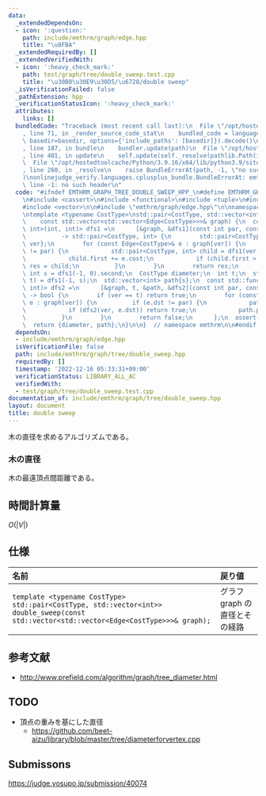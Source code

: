 ```yaml
---
data:
  _extendedDependsOn:
  - icon: ':question:'
    path: include/emthrm/graph/edge.hpp
    title: "\u8FBA"
  _extendedRequiredBy: []
  _extendedVerifiedWith:
  - icon: ':heavy_check_mark:'
    path: test/graph/tree/double_sweep.test.cpp
    title: "\u30B0\u30E9\u30D5/\u6728/double sweep"
  _isVerificationFailed: false
  _pathExtension: hpp
  _verificationStatusIcon: ':heavy_check_mark:'
  attributes:
    links: []
  bundledCode: "Traceback (most recent call last):\n  File \"/opt/hostedtoolcache/Python/3.9.16/x64/lib/python3.9/site-packages/onlinejudge_verify/documentation/build.py\"\
    , line 71, in _render_source_code_stat\n    bundled_code = language.bundle(stat.path,\
    \ basedir=basedir, options={'include_paths': [basedir]}).decode()\n  File \"/opt/hostedtoolcache/Python/3.9.16/x64/lib/python3.9/site-packages/onlinejudge_verify/languages/cplusplus.py\"\
    , line 187, in bundle\n    bundler.update(path)\n  File \"/opt/hostedtoolcache/Python/3.9.16/x64/lib/python3.9/site-packages/onlinejudge_verify/languages/cplusplus_bundle.py\"\
    , line 401, in update\n    self.update(self._resolve(pathlib.Path(included), included_from=path))\n\
    \  File \"/opt/hostedtoolcache/Python/3.9.16/x64/lib/python3.9/site-packages/onlinejudge_verify/languages/cplusplus_bundle.py\"\
    , line 260, in _resolve\n    raise BundleErrorAt(path, -1, \"no such header\"\
    )\nonlinejudge_verify.languages.cplusplus_bundle.BundleErrorAt: emthrm/graph/edge.hpp:\
    \ line -1: no such header\n"
  code: "#ifndef EMTHRM_GRAPH_TREE_DOUBLE_SWEEP_HPP_\n#define EMTHRM_GRAPH_TREE_DOUBLE_SWEEP_HPP_\n\
    \n#include <cassert>\n#include <functional>\n#include <tuple>\n#include <utility>\n\
    #include <vector>\n\n#include \"emthrm/graph/edge.hpp\"\n\nnamespace emthrm {\n\
    \ntemplate <typename CostType>\nstd::pair<CostType, std::vector<int>> double_sweep(\n\
    \    const std::vector<std::vector<Edge<CostType>>>& graph) {\n  const std::function<std::pair<CostType,\
    \ int>(int, int)> dfs1 =\n      [&graph, &dfs1](const int par, const int ver)\n\
    \          -> std::pair<CostType, int> {\n        std::pair<CostType, int> res{0,\
    \ ver};\n        for (const Edge<CostType>& e : graph[ver]) {\n          if (e.dst\
    \ != par) {\n            std::pair<CostType, int> child = dfs1(ver, e.dst);\n\
    \            child.first += e.cost;\n            if (child.first > res.first)\
    \ res = child;\n          }\n        }\n        return res;\n      };\n  const\
    \ int s = dfs1(-1, 0).second;\n  CostType diameter;\n  int t;\n  std::tie(diameter,\
    \ t) = dfs1(-1, s);\n  std::vector<int> path{s};\n  const std::function<bool(int,\
    \ int)> dfs2 =\n      [&graph, t, &path, &dfs2](const int par, const int ver)\
    \ -> bool {\n        if (ver == t) return true;\n        for (const Edge<CostType>&\
    \ e : graph[ver]) {\n          if (e.dst != par) {\n            path.emplace_back(e.dst);\n\
    \            if (dfs2(ver, e.dst)) return true;\n            path.pop_back();\n\
    \          }\n        }\n        return false;\n      };\n  assert(dfs2(-1, s));\n\
    \  return {diameter, path};\n}\n\n}  // namespace emthrm\n\n#endif  // EMTHRM_GRAPH_TREE_DOUBLE_SWEEP_HPP_\n"
  dependsOn:
  - include/emthrm/graph/edge.hpp
  isVerificationFile: false
  path: include/emthrm/graph/tree/double_sweep.hpp
  requiredBy: []
  timestamp: '2022-12-16 05:33:31+09:00'
  verificationStatus: LIBRARY_ALL_AC
  verifiedWith:
  - test/graph/tree/double_sweep.test.cpp
documentation_of: include/emthrm/graph/tree/double_sweep.hpp
layout: document
title: double sweep
---
```


木の直径を求めるアルゴリズムである。


### 木の直径

木の最遠頂点間距離である。


## 時間計算量

$O(\lvert V \rvert)$


## 仕様

|名前|戻り値|
|:--|:--|
|`template <typename CostType>`<br>`std::pair<CostType, std::vector<int>> double_sweep(const std::vector<std::vector<Edge<CostType>>>& graph);`|グラフ $\mathrm{graph}$ の直径とその経路|


## 参考文献

- http://www.prefield.com/algorithm/graph/tree_diameter.html


## TODO

- 頂点の重みを基にした直径
  - https://github.com/beet-aizu/library/blob/master/tree/diameterforvertex.cpp


## Submissons

https://judge.yosupo.jp/submission/40074
